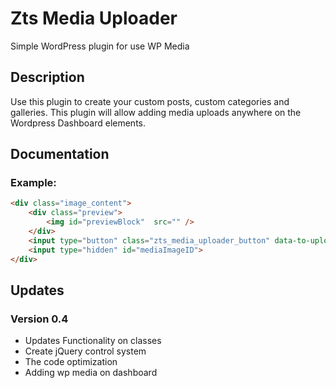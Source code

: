 # Zts Media Uploader 
Simple WordPress plugin for use WP Media 


## Description 

Use this plugin to create your custom posts, custom categories and galleries.
This plugin will allow adding media uploads anywhere on the Wordpress Dashboard elements.

## Documentation 

### Example:

```html
<div class="image_content">
    <div class="preview">
        <img id="previewBlock"  src="" />
    </div>
    <input type="button" class="zts_media_uploader_button" data-to-upload="#previewBlock" data-media-id="#mediaImageID" data-type="src" value="Upload Image">
    <input type="hidden" id="mediaImageID">
</div>
```



## Updates 

 ### Version 0.4 
 - Updates Functionality on classes
 - Create jQuery control system
 - The code optimization 
 - Adding wp media on dashboard
 
 